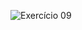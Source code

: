 ![Exercício 09](https://cdn.discordapp.com/attachments/696117155711811654/701851953449271446/unknown.png)
